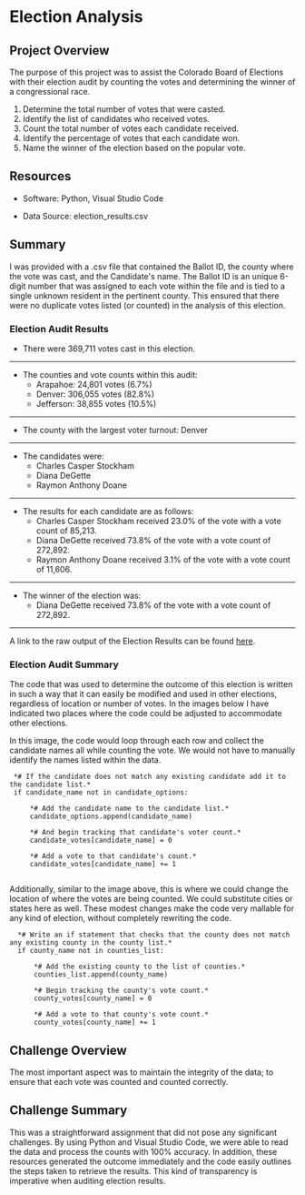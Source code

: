 # Election Analysis


## Project Overview
The purpose of this project was to assist the Colorado Board of Elections with their election audit by counting the votes and determining the winner of a congressional race. 

1.	Determine the total number of votes that were casted.
2.	Identify the list of candidates who received votes.
3.	Count the total number of votes each candidate received.
4.	Identify the percentage of votes that each candidate won.
5.	Name the winner of the election based on the popular vote.


## Resources
- Software: Python, Visual Studio Code

- Data Source: election_results.csv


## Summary
I was provided with a .csv file that contained the Ballot ID, the county where the vote was cast, and the Candidate's name. The Ballot ID is an unique 6-digit number that was assigned to each vote within the file and is tied to a single unknown resident in the pertinent county. This ensured that there were no duplicate votes listed (or counted) in the analysis of this election. 

### Election Audit Results

- There were 369,711 votes cast in this election.
------------------------------------------------------	
  - The counties and vote counts within this audit:
  	  - Arapahoe: 24,801 votes (6.7%)
	  - Denver: 306,055 votes (82.8%)
	  - Jefferson: 38,855 votes (10.5%)
 ------------------------------------------------------	  
  - The county with the largest voter turnout: Denver
 ------------------------------------------------------	
  - The candidates were:
	  - Charles Casper Stockham
	  - Diana DeGette
	  - Raymon Anthony Doane
 ------------------------------------------------------
  - The results for each candidate are as follows:
	  - Charles Casper Stockham received 23.0% of the vote with a vote count of 85,213.
	  - Diana DeGette received 73.8% of the vote with a vote count of 272,892.
	  - Raymon Anthony Doane received 3.1% of the vote with a vote count of 11,606.
 ------------------------------------------------------
  - The winner of the election was:
	  - Diana DeGette received 73.8% of the vote with a vote count of 272,892.
 ------------------------------------------------------
 A link to the raw output of the Election Results can be found [here](https://github.com/Kelfang/Election_Analysis/blob/main/analysis/election_results.txt).
 
 ### Election Audit Summary
 The code that was used to determine the outcome of this election is written in such a way that it can easily be modified and used in other elections, regardless of location or number of votes. In the images below I have indicated two places where the code could be adjusted to accommodate other elections.
 
 In this image, the code would loop through each row and collect the candidate names all while counting the vote. We would not have to manually identify the names listed within the data. 
 ```
  *# If the candidate does not match any existing candidate add it to the candidate list.*
  if candidate_name not in candidate_options:

      *# Add the candidate name to the candidate list.*
      candidate_options.append(candidate_name)

      *# And begin tracking that candidate's voter count.*
      candidate_votes[candidate_name] = 0

      *# Add a vote to that candidate's count.*
      candidate_votes[candidate_name] += 1
      
```
 Additionally, similar to the image above, this is where we could change the location of where the votes are being counted. We could substitute cities or states here as well. These modest changes make the code very mallable for any kind of election, without completely rewriting the code. 
```
  *# Write an if statement that checks that the county does not match any existing county in the county list.*
  if county_name not in counties_list:

      *# Add the existing county to the list of counties.*
      counties_list.append(county_name)

      *# Begin tracking the county's vote count.*
      county_votes[county_name] = 0

      *# Add a vote to that county's vote count.*
      county_votes[county_name] += 1
```

## Challenge Overview
The most important aspect was to maintain the integrity of the data; to ensure that each vote was counted and counted correctly. 


## Challenge Summary
This was a straightforward assignment that did not pose any significant challenges. By using Python and Visual Studio Code, we were able to read the data and process the counts with 100% accuracy. In addition, these resources generated the outcome immediately and the code easily outlines the steps taken to retrieve the results. This kind of transparency is imperative when auditing election results. 

